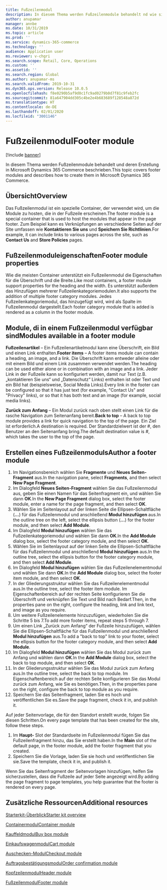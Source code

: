 ```yaml
---
title: Fußzeilenmodul
description: In diesem Thema werden Fußzeilenmodule behandelt nd wie sie in Dynamics 365 Commerce erstellt werden.
author: anupamar
manager: annbe
ms.date: 10/31/2019
ms.topic: article
ms.prod: ''
ms.service: dynamics-365-commerce
ms.technology: ''
audience: Application user
ms.reviewer: v-chgri
ms.search.scope: Retail, Core, Operations
ms.custom: ''
ms.assetid: ''
ms.search.region: Global
ms.author: anupamar-ms
ms.search.validFrom: 2019-10-31
ms.dyn365.ops.version: Release 10.0.5
ms.openlocfilehash: f8e0290b5af9d0c1fc9ad0279b0d7f81c9feb2fc
ms.sourcegitcommit: 81a647904dd305c4be2e4b683689f128548a872d
ms.translationtype: HT
ms.contentlocale: de-DE
ms.lasthandoff: 02/01/2020
ms.locfileid: "3001146"
---
```

# <a name="footer-module"></a><span data-ttu-id="59f7e-103">Fußzeilenmodul</span><span class="sxs-lookup"><span data-stu-id="59f7e-103">Footer module</span></span>  


[!include [banner](includes/banner.md)]

<span data-ttu-id="59f7e-104">In diesem Thema werden Fußzeilenmodule behandelt und deren Erstellung in Microsoft Dynamics 365 Commerce beschrieben.</span><span class="sxs-lookup"><span data-stu-id="59f7e-104">This topic covers footer modules and describes how to create them in Microsoft Dynamics 365 Commerce.</span></span>

## <a name="overview"></a><span data-ttu-id="59f7e-105">Übersicht</span><span class="sxs-lookup"><span data-stu-id="59f7e-105">Overview</span></span>

<span data-ttu-id="59f7e-106">Das Fußzeilenmodul ist ein spezielle Container, der verwendet wird, um die Module zu hosten, die in der Fußzeile erscheinen.</span><span class="sxs-lookup"><span data-stu-id="59f7e-106">The footer module is a special container that is used to host the modules that appear in the page footer.</span></span> <span data-ttu-id="59f7e-107">Zum Beispiel kann es Verknüpfungen an verschiedene Seiten auf der Site umfassen wie **Kontaktieren Sie uns** und **Speichern Sie Richtlinien**.</span><span class="sxs-lookup"><span data-stu-id="59f7e-107">For example, it can include links to various pages across the site, such as **Contact Us** and **Store Policies** pages.</span></span>

## <a name="footer-module-properties"></a><span data-ttu-id="59f7e-108">Fußzeilenmoduleigenschaften</span><span class="sxs-lookup"><span data-stu-id="59f7e-108">Footer module properties</span></span> 

<span data-ttu-id="59f7e-109">Wie die meisten Container unterstützt ein Fußzeilenmodul die Eigenschaften für die Überschrift und die Breite.</span><span class="sxs-lookup"><span data-stu-id="59f7e-109">Like most containers, a footer module support properties for the heading and the width.</span></span> <span data-ttu-id="59f7e-110">Es unterstützt außerdem das Hinzufügen mehrerer Fußzeilenkategoriemodulen.</span><span class="sxs-lookup"><span data-stu-id="59f7e-110">It also supports the addition of multiple footer category modules.</span></span> <span data-ttu-id="59f7e-111">Jedes Fußzeilenkategoriemodul, das hinzugefügt wird, wird als Spalte im Fußzeilenmodul dargestellt.</span><span class="sxs-lookup"><span data-stu-id="59f7e-111">Each footer category module that is added is rendered as a column in the footer module.</span></span>

## <a name="modules-available-in-a-footer-module"></a><span data-ttu-id="59f7e-112">Module, di in einem Fußzeilenmodul verfügbar sind</span><span class="sxs-lookup"><span data-stu-id="59f7e-112">Modules available in a footer module</span></span>

<span data-ttu-id="59f7e-113">**Fußzeilenartikel** – Ein Fußzeilenartikelmodul kann eine Überschrift, ein Bild und einen Link enthalten.</span><span class="sxs-lookup"><span data-stu-id="59f7e-113">**Footer items** – A footer items module can contain a heading, an image, and a link.</span></span> <span data-ttu-id="59f7e-114">Die Überschrift kann entweder alleine oder mit einem Bild und einem Link zusammen verwendet werden.</span><span class="sxs-lookup"><span data-stu-id="59f7e-114">The heading can be used either alone or in combination with an image and a link.</span></span> <span data-ttu-id="59f7e-115">Jeder Link in der Fußzeile kann so konfiguriert werden, damit nur Text (z.B. „kontaktieren Sie uns“ und „Datenschutz“ Links) enthalten ist oder Text und ein Bild hat (beispielsweise, Social Media Links).</span><span class="sxs-lookup"><span data-stu-id="59f7e-115">Every link in the footer can be configured so that it has just text (for example, "Contact Us" and "Privacy" links), or so that it has both text and an image (for example, social media links).</span></span>

<span data-ttu-id="59f7e-116">**Zurück zum Anfang** – Ein Modul zurück nach oben stellt einen Link für die rasche Navigation zum Seitenanfang bereit.</span><span class="sxs-lookup"><span data-stu-id="59f7e-116">**Back to top** – A back to top module provides a link for quick navigation to the top of the page.</span></span> <span data-ttu-id="59f7e-117">Ein Ziel ist erforderlich.</span><span class="sxs-lookup"><span data-stu-id="59f7e-117">A destination is required.</span></span> <span data-ttu-id="59f7e-118">Der Standardzielwert ist der #, den Benutzer an den Seitenanfang bring.</span><span class="sxs-lookup"><span data-stu-id="59f7e-118">The default destination value is #, which takes the user to the top of the page.</span></span>

## <a name="author-a-footer-module"></a><span data-ttu-id="59f7e-119">Erstellen eines Fußzeilenmoduls</span><span class="sxs-lookup"><span data-stu-id="59f7e-119">Author a footer module</span></span>

1. <span data-ttu-id="59f7e-120">Im Navigationsbereich wählen Sie **Fragmente** und **Neues Seiten-Fragment** aus.</span><span class="sxs-lookup"><span data-stu-id="59f7e-120">In the navigation pane, select **Fragments**, and then select **New Page Fragment**.</span></span>
1. <span data-ttu-id="59f7e-121">Im Dialogfeld **Neues Seiten-Fragment** wählen Sie das Fußzeilenmodul aus, geben Sie einen Namen für das Seitenfragment ein, und wählen Sie dann **OK**.</span><span class="sxs-lookup"><span data-stu-id="59f7e-121">In the **New Page Fragment** dialog box, select the footer module, enter a name for the page fragment, and then select **OK**.</span></span>
1. <span data-ttu-id="59f7e-122">Wählen Sie im Seitenlayout auf der linken Seite die Ellipsen-Schaltfläche (**...**) für das Fußzeilenmodul und anschließend **Modul hinzufügen** aus.</span><span class="sxs-lookup"><span data-stu-id="59f7e-122">In the outline tree on the left, select the ellipsis button (**...**) for the footer module, and then select **Add Module**.</span></span>
1. <span data-ttu-id="59f7e-123">Im Dialogfeld **Modul hinzufügen** wählen Sie das Fußzeilenkategoriemodul und wählen Sie dann **OK**.</span><span class="sxs-lookup"><span data-stu-id="59f7e-123">In the **Add Module** dialog box, select the footer category module, and then select **OK**.</span></span>
1. <span data-ttu-id="59f7e-124">Wählen Sie im Seitenlayout auf der linken Seite die Ellipsen-Schaltfläche für das Fußzeilenmodul und anschließend **Modul hinzufügen** aus.</span><span class="sxs-lookup"><span data-stu-id="59f7e-124">In the outline tree, select the ellipsis button for the footer category module, and then select **Add Module**.</span></span>
1. <span data-ttu-id="59f7e-125">Im Dialogfeld **Modul hinzufügen** wählen Sie das Fußzeilenelementmodul und wählen Sie dann **OK**.</span><span class="sxs-lookup"><span data-stu-id="59f7e-125">In the **Add Module** dialog box, select the footer item module, and then select **OK**.</span></span>
1. <span data-ttu-id="59f7e-126">In der Gliederungsstruktur wählen Sie das Fußzeilenelementmodul aus.</span><span class="sxs-lookup"><span data-stu-id="59f7e-126">In the outline tree, select the footer item module.</span></span> <span data-ttu-id="59f7e-127">Im Eigenschaftenbereich auf der rechten Seite konfigurieren Sie die Überschrift und verknüpfen Sie Text und Bild nach Bedarf.</span><span class="sxs-lookup"><span data-stu-id="59f7e-127">Then, in the properties pane on the right, configure the heading, link and link text, and image as you require.</span></span>
1. <span data-ttu-id="59f7e-128">Um weitere Fußzeilenelemente hinzuzufügen, wiederholen Sie die Schritte 5 bis 7.</span><span class="sxs-lookup"><span data-stu-id="59f7e-128">To add more footer items, repeat steps 5 through 7.</span></span>
1. <span data-ttu-id="59f7e-129">Um einen Link „Zurück zum Anfang“ der Fußzeile hinzuzufügen, wählen Sie die Ellipsen-Schaltfläche für das Fußzeilenmodul und anschließend **Modul hinzufügen** aus.</span><span class="sxs-lookup"><span data-stu-id="59f7e-129">To add a "back to top" link to your footer, select the ellipsis button for the footer category module, and then select **Add Module**.</span></span>
1. <span data-ttu-id="59f7e-130">Im Dialogfeld **Modul hinzufügen** wählen Sie das Modul zurück zum Anfang und wählen dann **OK**.</span><span class="sxs-lookup"><span data-stu-id="59f7e-130">In the **Add Module** dialog box, select the back to top module, and then select **OK**.</span></span>
1. <span data-ttu-id="59f7e-131">In der Gliederungsstruktur wählen Sie das Modul zurück zum Anfang aus.</span><span class="sxs-lookup"><span data-stu-id="59f7e-131">In the outline tree, select the back to top module.</span></span> <span data-ttu-id="59f7e-132">Im Eigenschaftenbereich auf der rechten Seite konfigurieren Sie das Modul zurück zum Anfang, wie Sie es benötigen.</span><span class="sxs-lookup"><span data-stu-id="59f7e-132">Then, in the properties pane on the right, configure the back to top module as you require.</span></span>
1. <span data-ttu-id="59f7e-133">Speichern Sie das Seitenfragment, laden Sie es hoch und veröffentlichen Sie es.</span><span class="sxs-lookup"><span data-stu-id="59f7e-133">Save the page fragment, check it in, and publish it.</span></span>

<span data-ttu-id="59f7e-134">Auf jeder Seitenvorlage, die für den Standort erstellt wurde, folgen Sie diesen Schritten.</span><span class="sxs-lookup"><span data-stu-id="59f7e-134">On every page template that has been created for the site, follow these steps.</span></span>

1. <span data-ttu-id="59f7e-135">Im **Haupt-** Slot der Standardseite im Fußzeilenmodul fügen Sie das Fußzeilenfragment hinzu, das Sie erstellt haben.</span><span class="sxs-lookup"><span data-stu-id="59f7e-135">In the **Main** slot of the default page, in the footer module, add the footer fragment that you created.</span></span>
1. <span data-ttu-id="59f7e-136">Speichern Sie die Vorlage, laden Sie sie hoch und veröffentlichen Sie sie.</span><span class="sxs-lookup"><span data-stu-id="59f7e-136">Save the template, check it in, and publish it.</span></span>

<span data-ttu-id="59f7e-137">Wenn Sie das Seitenfragment der Seitenvorlagen hinzufügen, helfen Sie sicherzustellen, dass die Fußzeile auf jeder Seite angezeigt wird.</span><span class="sxs-lookup"><span data-stu-id="59f7e-137">By adding the page fragment to page templates, you help guarantee that the footer is rendered on every page.</span></span>

## <a name="additional-resources"></a><span data-ttu-id="59f7e-138">Zusätzliche Ressourcen</span><span class="sxs-lookup"><span data-stu-id="59f7e-138">Additional resources</span></span>

[<span data-ttu-id="59f7e-139">Starterkit-Überblick</span><span class="sxs-lookup"><span data-stu-id="59f7e-139">Starter kit overview</span></span>](starter-kit-overview.md)

[<span data-ttu-id="59f7e-140">Containermodul</span><span class="sxs-lookup"><span data-stu-id="59f7e-140">Container module</span></span>](add-container-module.md)

[<span data-ttu-id="59f7e-141">Kauffeldmodul</span><span class="sxs-lookup"><span data-stu-id="59f7e-141">Buy box module</span></span>](add-buy-box.md)

[<span data-ttu-id="59f7e-142">Einkaufswagenmodul</span><span class="sxs-lookup"><span data-stu-id="59f7e-142">Cart module</span></span>](add-cart-module.md)

[<span data-ttu-id="59f7e-143">Auschecken-Modul</span><span class="sxs-lookup"><span data-stu-id="59f7e-143">Checkout module</span></span>](add-checkout-module.md)

[<span data-ttu-id="59f7e-144">Auftragsbestätigungsmodul</span><span class="sxs-lookup"><span data-stu-id="59f7e-144">Order confirmation module</span></span>](order-confirmation-module.md)

[<span data-ttu-id="59f7e-145">Kopfzeilenmodul</span><span class="sxs-lookup"><span data-stu-id="59f7e-145">Header module</span></span>](author-header-module.md)

[<span data-ttu-id="59f7e-146">Fußzeilenmodul</span><span class="sxs-lookup"><span data-stu-id="59f7e-146">Footer module</span></span>](author-footer-module.md)
